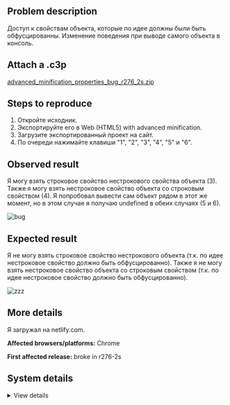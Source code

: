 ## Problem description

Доступ к свойствам объекта, которые по идее должны были быть обфусцированны. Изменение поведения при выводе самого объекта в консоль.

## Attach a .c3p

[advanced_minification_properties_bug_r276_2s.zip](https://github.com/WilsonPercival/WilsonPercival/files/7796734/advanced_minification_properties_bug_r276_2s.zip)

## Steps to reproduce

1. Откройте исходник.
2. Экспортируйте его в Web (HTML5) with advanced minification.
3. Загрузите экспортированный проект на сайт.
4. По очереди нажимайте клавиши "1", "2", "3", "4", "5" и "6".

## Observed result

Я могу взять строковое свойство нестрокового свойства объекта (3). Также я могу взять нестроковое свойство объекта со строковым свойством (4). Я попробовал вывести сам объект рядом в этот же момент, но в этом случае я получаю undefined в обеих случаях (5 и 6).

![bug](https://user-images.githubusercontent.com/91274932/147833694-cfc0cd2d-2d9d-4ced-95f9-5f6a09fc98a2.png)

## Expected result

Я не могу взять строковое свойство нестрокового объекта (т.к. по идее нестроковое свойство должно быть обфусцированно). Также я не могу взять нестроковое свойство объекта со строковым свойством (т.к. по идее нестроковое свойство должно быть обфусцированно).

![zzz](https://user-images.githubusercontent.com/91274932/147833911-e26b3a57-013f-4b87-8dd9-40159ef676c8.png)

## More details

Я загружал на netlify.com.

**Affected browsers/platforms:** Chrome

**First affected release:** broke in r276-2s

## System details

<details><summary>View details</summary>

Platform information
Browser: Chrome
Browser version: 95.0.4638.54
Browser engine: Chromium
Context: browser
Operating system: Windows
Operating system version: 7
Device type: desktop
Device pixel ratio: 1
Logical CPU cores: 2
Approx. device memory: 4 GB
User agent: Mozilla/5.0 (Windows NT 6.1; Win64; x64) AppleWebKit/537.36 (KHTML, like Gecko) Chrome/95.0.4638.54 Safari/537.36
C3 release: r276.2 (stable)
Language setting: en-US

Local storage
Storage quota (approx): 59 gb
Storage usage (approx): 331 mb (0.6%)
Persistant storage: No

Browser support notes
This list contains missing features that are not required, but could improve performance or user experience if supported.

UI effects are disabled in settings.
WebGL 2+ is not supported. Rendering quality and features may be affected.
WebGL information
Version string: WebGL 1.0 (OpenGL ES 2.0 Chromium)
Numeric version: 1
Supports NPOT textures: partial
Supports GPU profiling: no
Supports highp precision: yes
Vendor: Google Inc. (Intel)
Renderer: ANGLE (Intel, Intel(R) HD Graphics Direct3D9Ex vs_3_0 ps_3_0, igdumdim64.dll-10.18.10.4653)
Major performance caveat: no
Maximum texture size: 8192
Point size range: 1 to 256
Extensions:

ANGLE_instanced_arrays
EXT_blend_minmax
EXT_color_buffer_half_float
EXT_float_blend
EXT_frag_depth
EXT_shader_texture_lod
EXT_texture_filter_anisotropic
WEBKIT_EXT_texture_filter_anisotropic
EXT_sRGB
KHR_parallel_shader_compile
OES_element_index_uint
OES_standard_derivatives
OES_texture_float
OES_texture_float_linear
OES_texture_half_float
OES_texture_half_float_linear
OES_vertex_array_object
WEBGL_color_buffer_float
WEBGL_compressed_texture_s3tc
WEBKIT_WEBGL_compressed_texture_s3tc
WEBGL_compressed_texture_s3tc_srgb
WEBGL_debug_renderer_info
WEBGL_debug_shaders
WEBGL_depth_texture
WEBKIT_WEBGL_depth_texture
WEBGL_lose_context
WEBKIT_WEBGL_lose_context
WEBGL_multi_draw
Audio information
System sample rate: 48000 Hz
Output channels: 2
Output interpretation: speakers
Supported decode formats:

WebM Opus (audio/webm; codecs=opus)
Ogg Opus (audio/ogg; codecs=opus)
WebM Vorbis (audio/webm; codecs=vorbis)
Ogg Vorbis (audio/ogg; codecs=vorbis)
MPEG-4 AAC (audio/mp4; codecs=mp4a.40.5)
MP3 (audio/mpeg)
FLAC (audio/flac)
PCM WAV (audio/wav; codecs=1)
Supported encode formats:

WebM Opus (audio/webm; codecs=opus)
Video information
Supported decode formats:

WebM AV1 (video/webm; codecs=av01.0.00M.08)
MP4 AV1 (video/mp4; codecs=av01.0.00M.08)
WebM VP9 (video/webm; codecs=vp9)
WebM VP8 (video/webm; codecs=vp8)
Ogg Theora (video/ogg; codecs=theora)
H.264 (video/mp4; codecs=avc1.42E01E)
Supported encode formats:

WebM VP9 (video/webm; codecs=vp9)
WebM VP8 (video/webm; codecs=vp8)

</details>
